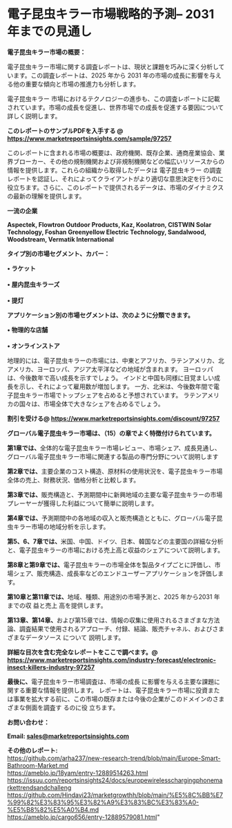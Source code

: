 # 電子昆虫キラー市場戦略的予測– 2031年までの見通し

<strong><b>電子昆虫キラー市場の概要：</b></strong>

電子昆虫キラー市場に関する調査レポートは、現状と課題を巧みに深く分析しています。この調査レポートは、2025 年から 2031 年の市場の成長に影響を与える他の重要な傾向と市場の推進力も分析します。

電子昆虫キラー 市場におけるテクノロジーの進歩も、この調査レポートに記載されています。市場の成長を促進し、世界市場での成長を促進する要因について詳しく説明します。

<strong>このレポートのサンプルPDFを入手する @ <a href=https://www.marketreportsinsights.com/sample/97257>https://www.marketreportsinsights.com/sample/97257</a></strong>

このレポートに含まれる市場の概要は、政府機関、既存企業、通商産業協会、業界ブローカー、その他の規制機関および非規制機関などの幅広いリソースからの情報を提供します。これらの組織から取得したデータは 電子昆虫キラー の調査レポートを認証し、それによってクライアントがより適切な意思決定を行うのに役立ちます。さらに、このレポートで提供されるデータは、市場のダイナミクスの最新の理解を提供します。

<strong>一流の企業</strong>

<strong><b>Aspectek, Flowtron Outdoor Products, Kaz, Koolatron, CISTWIN Solar Technology, Foshan Greenyellow Electric Technology, Sandalwood, Woodstream, Vermatik International</b></strong>

<strong><b>タイプ別の市場セグメント、カバー：</b></strong>

<strong>• ラケット<br><br>• 屋内昆虫キラーズ<br><br>• 提灯</strong>

<strong><b>アプリケーション別の市場セグメントは、次のように分類できます。</b></strong>

<strong>• 物理的な店舗<br><br>• オンラインストア</strong>

 地理的には、電子昆虫キラーの市場には、中東とアフリカ、ラテンアメリカ、北アメリカ、ヨーロッパ、アジア太平洋などの地域が含まれます。 ヨーロッパは、今後数年で高い成長を示すでしょう。 インドと中国も同様に目覚ましい成長を示し、それによって雇用数が増加します。 一方、北米は、今後数年間で電子昆虫キラー市場でトップシェアを占めると予想されています。 ラテンアメリカの国々は、市場全体で大きなシェアを占めるでしょう。

<strong>割引を受ける@ <a href=https://www.marketreportsinsights.com/discount/97257>https://www.marketreportsinsights.com/discount/97257</a></strong>

<strong><b>グローバル電子昆虫キラー市場は、（15）の章でよく特徴付けられています。</b></strong>

<strong><b>第</b></strong><strong><b>1章では、</b></strong>全体的な電子昆虫キラー市場レビュー、市場シェア、成長見通し、グローバル電子昆虫キラー市場に関連する製品の専門分野について説明します

<strong><b>第2章では、</b></strong>主要企業のコスト構造、原材料の使用状況を、電子昆虫キラー市場全体の売上、財務状況、価格分析と比較します。

<strong><b>第3章では、</b></strong>販売構造と、予測期間中に新興地域の主要な電子昆虫キラーの市場プレーヤーが獲得した利益について簡単に説明します。

<strong><b>第4章では、</b></strong>予測期間中の各地域の収入と販売構造とともに、グローバル電子昆虫キラー市場の地域分析を示します。

<strong><b>第5、6、7章では、</b></strong>米国、中国、ドイツ、日本、韓国などの主要国の詳細な分析と、電子昆虫キラーの市場における売上高と収益のシェアについて説明します。

<strong><b>第8章と第9章では、</b></strong>電子昆虫キラーの市場全体を製品タイプごとに評価し、市場シェア、販売構造、成長率などのエンドユーザーアプリケーションを評価します。

<strong><b>第10章と第11章では、</b></strong>地域、種類、用途別の市場予測と、2025 年から2031 年までの収 益と売上 高を提供します。

<strong><b>第13章、第14章、</b></strong>および第15章では、情報の収集に使用されるさまざまな方法論、調査結果で使用されるアプローチ、付録、結論、販売チャネル、およびさまざまなデータソース について 説明します。

<strong>詳細な目次を含む完全なレポートをここで調べます。@ <a href=https://www.marketreportsinsights.com/industry-forecast/electronic-insect-killers-industry-97257>https://www.marketreportsinsights.com/industry-forecast/electronic-insect-killers-industry-97257</a></strong>

<strong><b>最後に、</b></strong>電子昆虫キラー市場調査は、市場の成長 に影響を</a>与える主要な課題に関する重要な情報を提供します。 レポートは、電子昆虫キラー市場に投資または事業を拡大する前に、この市場の既存または今後の企業がこのドメインのさまざまな側面を調査す るのに役 立ちます。

<strong><b>お問い合わせ：</b></strong>

<strong>Email: </strong><a href=mailto:sales@marketreportsinsights.com><strong>sales@marketreportsinsights.com</strong></a>

<strong>その他のレポート:</strong>
<br>
<a href=https://github.com/arha237/new-research-trend/blob/main/Europe-Smart-Bathroom-Market.md>https://github.com/arha237/new-research-trend/blob/main/Europe-Smart-Bathroom-Market.md</a>
<br>
<a href=https://ameblo.jp/18yam/entry-12889514263.html>https://ameblo.jp/18yam/entry-12889514263.html</a>
<br>
<a href=https://issuu.com/reportsinsights24/docs/europewirelesschargingphonemarkettrendsandchalleng>https://issuu.com/reportsinsights24/docs/europewirelesschargingphonemarkettrendsandchalleng</a>
<br>
<a href=https://github.com/Hindavi23/marketgrowthh/blob/main/%E5%8C%BB%E7%99%82%E3%83%95%E3%82%A9%E3%83%BC%E3%83%A0-%E5%B8%82%E5%A0%B4.md>https://github.com/Hindavi23/marketgrowthh/blob/main/%E5%8C%BB%E7%99%82%E3%83%95%E3%82%A9%E3%83%BC%E3%83%A0-%E5%B8%82%E5%A0%B4.md</a>
<br>
<a href=https://ameblo.jp/cargo656/entry-12889579081.html>https://ameblo.jp/cargo656/entry-12889579081.html</a>"
